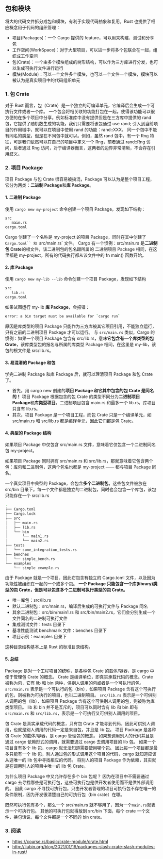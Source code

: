## 包和模块

将大的代码文件拆分成包和模块，有利于实现代码抽象和复用。Rust 也提供了相应概念用于代码的组织管理：

- 项目(Packages)：一个 Cargo 提供的 feature，可以用来构建、测试和分享包
- 工作空间(WorkSpace)：对于大型项目，可以进一步将多个包联合在一起，组织成工作空间
- 包(Crate)：一个由多个模块组成的树形结构，可以作为三方库进行分发，也可以生成可执行文件进行运行
- 模块(Module)：可以一个文件多个模块，也可以一个文件一个模块，模块可以被认为是真实项目中的代码组织单元

### 1. 包 Crate

对于 Rust 而言，包（Crate）是一个独立的可编译单元，它编译后会生成一个可执行文件或者一个库。
一个包会将相关联的功能打包在一起，使得该功能可以很方便的在多个项目中分享。例如标准库中没有提供但是在三方库中提供的 rand 包，它提供了随机数生成的功能，我们只需要将该包通过 use rand; 引入到当前项目的作用域中，就可以在项目中使用 rand 的功能：rand::XXX。
同一个包中不能有同名的类型，但是在不同包中就可以。例如，虽然 rand 包中，有一个 Rng 特征，可是我们依然可以在自己的项目中定义一个 Rng，前者通过 rand::Rng 访问，后者通过 Rng 访问，对于编译器而言，这两者的边界非常清晰，不会存在引用歧义。

### 2. 项目 Package

项目 Package 与包 Crate 很容易被搞混，Package 可以认为是整个项目工程，它分为两类：**二进制 Package**和**库 Package**。

#### 1. 二进制 Package

使用 `cargo new my-project` 命令创建一个项目 Package，发现如下结构：

```sh
src
   main.rs
cargo.toml
```

Cargo 创建了一个名称是 my-project 的项目 Package，同时在其中创建了 ` Cargo.toml`` 和  `src/main.rs` 文件。
Cargo 有一个惯例：src/main.rs 是**二进制包 Crate**的根文件，该二进制包的包名跟所属的 二进制项目 Package 相同，在这里都是 my-project，所有的代码执行都从该文件中的 fn main() 函数开始。

#### 2. 库 Package

使用 `cargo new my-lib --lib` 命令创建一个项目 Package，发现如下结构

```sh
src
   lib.rs
cargo.toml
```

如果试图运行 my-lib **库 Package**，会报错：

```sh
error: a bin target must be available for `cargo run`
```

原因是库类型的项目 Package 只能作为三方库被其它项目引用，不能独立运行，只有之前的二进制项目 Package 才可以运行。
与 `src/main.rs` 类似，Cargo 的惯例：如果一个项目 Package 包含有 src/lib.rs，意味**它包含有一个库类型的包 Crate**，该库类型包的报名与所属的库类型 Package 相同，在这里是 my-lib，该包的根文件是 src/lib.rs。

#### 3. 易混淆的 Package 和包

学完二进制 Package 和库 Package 后，就可以理清项目 Package 和包 Crate 了。

- 首先，用 cargo new 创建的**项目 Package 和它其中包含的包 Crate 是同名的！** 项目 Package 根据包含的包 Crate 的类型不同分为**二进制项目 Package**和**库类型项目**。二进制项目包含 main.rs 和最多一个 lib.rs，库项目只含有 lib.rs。
- 其次，项目 Package 是一个项目工程，而包 Crate 只是一个编译单元，如 src/main.rs 和 src/lib.rs 都是编译单元，因此它们都是包 Crate。

#### 4. 典型的 Package 结构

如果项目 Package 中仅包含 src/main.rs 文件，意味着它仅包含一个二进制同名包 my-project。

如果项目 Package 同时拥有 src/main.rs 和 src/lib.rs，那就意味着它包含两个包：库包和二进制包，这两个包名也都是 my-project —— 都与项目 Package 同名。

一个真实项目中典型的 Package，会包含**多个二进制包**，这些包文件被放在 src/bin 目录下，每一个文件都是独立的二进制包，同时也会包含一个库包，该包只能存在一个 src/lib.rs

```sh
.
├── Cargo.toml
├── Cargo.lock
├── src
│   ├── main.rs
│   ├── lib.rs
│   └── bin
│       └── main1.rs
│       └── main2.rs
├── tests
│   └── some_integration_tests.rs
├── benches
│   └── simple_bench.rs
└── examples
    └── simple_example.rs
```

由于 Package 就是一个项目，因此它包含有独立的 Cargo.toml 文件，以及因为功能性被组织在一起的一个或多个包。
**一个 Package 只能包含一个库(library)类型的包 Crate，但是可以包含多个二进制可执行类型的包 Crate。**

- 唯一库包：src/lib.rs
- 默认二进制包：src/main.rs，编译后生成的可执行文件与 Package 同名
- 其余二进制包：src/bin/main1.rs 和 src/bin/main2.rs，它们会分别生成一个文件同名的二进制可执行文件
- 集成测试文件：tests 目录下
- 基准性能测试 benchmark 文件：benches 目录下
- 项目示例：examples 目录下

这种目录结构基本上是 Rust 的标准目录结构。

#### 5. 总结

Package 是对一个工程项目的统称，是各种包 Crate 的载体/容器，是 cargo 中便于管理包 Crate 的概念。
Crate 是编译单位，即真实承载代码的概念。Crate 被称为包，它有 lib 和 bin 两种，供别人调用的包或者是一个可执行的包。
`src/main.rs` 表示是一个可执行的包（bin），如果项目 Package 含有这个可执行的包，则被称为可执行的项目，也叫二进制项目。
`src/lib.rs` 表示是一个可供别人调用的包（lib），如果项目 Package 含有这个可供别人调用的包，则被称为库类型项目。
lib 和 bin 并不是互斥的，项目可以同时含有 lib 和 bin 即有 `src/main.rs` 和 `src/lib.rs`，表示是一个可执行又可供别人调用的项目。

包 Crate 是真实承载代码的概念，只有包 Crate 才能寻到代码，因此可供别人调用，也就是别人调用的代码一定是来自包，并且是 lib 包。
项目 Package 是各种包 Crate 的载体/容器，是 cargo 管理包的概念。
如果想调用别人的代码并且是通过 cargo 依赖形式的调用，就需要通过 cargo 去调用项目的 lib 包。
如果一个项目含有多个 lib 包，cargo 就无法知道需要使用哪个包。
因此每一个项目都是最多只能有一个 lib 包，别人通过包的形式调用这个项目的代码，cargo 就知道应该从这唯一的 lib 包中寻找相应的代码。
将别人的项目 Package 作为依赖，其实就是在调用别人的项目中唯一的 lib 包 Crate。

为什么项目 Package 中又允许存在多个 bin 包呢？
因为在项目中不需要通过 cargo 去寻找哪些是可执行包，这些可执行包是供开发者使用而不是供外部调用的。
因此 cargo 不寻找可执行包，只由开发者管理的项目可执行包不存在唯一的条件限制，因为开发很清楚自己的可执行包（bin crate）在哪。

既然可执行包有多个，那么一个 src/main.rs 就不够用了，因为一个`main.rs`就表示一个可执行包。
其他的可执行包就得放到 src/bin 下面，每个 crate 一个文件，换句话说，每个文件都是一个不同的 bin crate。

### 3. 阅读

- https://course.rs/basic/crate-module/crate.html
- http://liubin.org/blog/2021/01/19/packages-slash-crate-slash-modules-in-rust/
